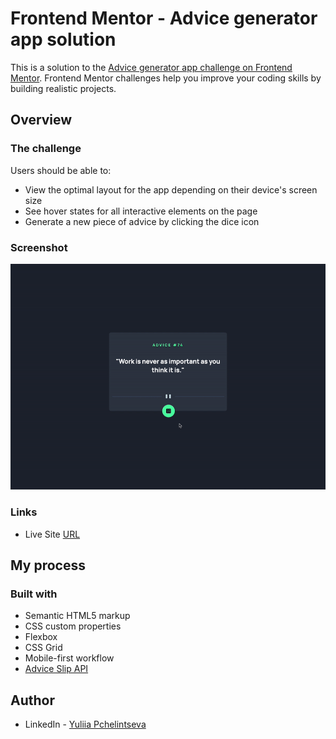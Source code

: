 # Frontend Mentor - Advice generator app solution

This is a solution to the [Advice generator app challenge on Frontend Mentor](https://www.frontendmentor.io/challenges/advice-generator-app-QdUG-13db). Frontend Mentor challenges help you improve your coding skills by building realistic projects.

## Overview

### The challenge

Users should be able to:

- View the optimal layout for the app depending on their device's screen size
- See hover states for all interactive elements on the page
- Generate a new piece of advice by clicking the dice icon

### Screenshot

<p align="middle">
<img src="./images/advice-generator-app.gif" width="1000">
</p>

### Links

- Live Site [URL](https://yuliia-p.github.io/Advice-generator-app/)

## My process

### Built with

- Semantic HTML5 markup
- CSS custom properties
- Flexbox
- CSS Grid
- Mobile-first workflow
- [Advice Slip API](https://api.adviceslip.com/#object-slip)

## Author

- LinkedIn - [Yuliia Pchelintseva](https://https://www.linkedin.com/in/yuliia-pch/)

